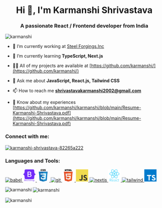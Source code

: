 <h1 align="center">Hi 👋, I'm Karmanshi Shrivastava</h1>
<h3 align="center">A passionate React / Frontend developer from India</h3>

<p align="left"> <img src="https://komarev.com/ghpvc/?username=karmanshi&label=Profile%20views&color=0e75b6&style=flat" alt="karmanshi" /> </p>

- 🔭 I’m currently working at [Steel Forgings.Inc](http://steelforgings.com)

- 🌱 I’m currently learning **TypeScript, Next.js**

- 👨‍💻 All of my projects are available at [https://github.com/karmanshi/](https://github.com/karmanshi/)

- 💬 Ask me about **JavaScript, React.js, Tailwind CSS**

- 📫 How to reach me **shrivastavakarmanshi2002@gmail.com**

- 📄 Know about my experiences [https://github.com/karmanshi/karmanshi/blob/main/Resume-Karmanshi-Shrivastava.pdf](https://github.com/karmanshi/karmanshi/blob/main/Resume-Karmanshi-Shrivastava.pdf)

<h3 align="left">Connect with me:</h3>
<p align="left">
<a href="https://linkedin.com/in/karmanshi-shrivastava-82265a222" target="blank"><img align="center" src="https://raw.githubusercontent.com/rahuldkjain/github-profile-readme-generator/master/src/images/icons/Social/linked-in-alt.svg" alt="karmanshi-shrivastava-82265a222" height="30" width="40" /></a>
</p>

<h3 align="left">Languages and Tools:</h3>
<p align="left"> <a href="https://babeljs.io/" target="_blank" rel="noreferrer"> <img src="https://www.vectorlogo.zone/logos/babeljs/babeljs-icon.svg" alt="babel" width="40" height="40"/> </a> <a href="https://getbootstrap.com" target="_blank" rel="noreferrer"> <img src="https://raw.githubusercontent.com/devicons/devicon/master/icons/bootstrap/bootstrap-plain-wordmark.svg" alt="bootstrap" width="40" height="40"/> </a> <a href="https://www.w3schools.com/css/" target="_blank" rel="noreferrer"> <img src="https://raw.githubusercontent.com/devicons/devicon/master/icons/css3/css3-original-wordmark.svg" alt="css3" width="40" height="40"/> </a> <a href="https://git-scm.com/" target="_blank" rel="noreferrer"> <img src="https://www.vectorlogo.zone/logos/git-scm/git-scm-icon.svg" alt="git" width="40" height="40"/> </a> <a href="https://www.w3.org/html/" target="_blank" rel="noreferrer"> <img src="https://raw.githubusercontent.com/devicons/devicon/master/icons/html5/html5-original-wordmark.svg" alt="html5" width="40" height="40"/> </a> <a href="https://developer.mozilla.org/en-US/docs/Web/JavaScript" target="_blank" rel="noreferrer"> <img src="https://raw.githubusercontent.com/devicons/devicon/master/icons/javascript/javascript-original.svg" alt="javascript" width="40" height="40"/> </a> <a href="https://nextjs.org/" target="_blank" rel="noreferrer"> <img src="https://cdn.worldvectorlogo.com/logos/nextjs-2.svg" alt="nextjs" width="40" height="40"/> </a> <a href="https://reactjs.org/" target="_blank" rel="noreferrer"> <img src="https://raw.githubusercontent.com/devicons/devicon/master/icons/react/react-original-wordmark.svg" alt="react" width="40" height="40"/> </a> <a href="https://tailwindcss.com/" target="_blank" rel="noreferrer"> <img src="https://www.vectorlogo.zone/logos/tailwindcss/tailwindcss-icon.svg" alt="tailwind" width="40" height="40"/> </a> <a href="https://www.typescriptlang.org/" target="_blank" rel="noreferrer"> <img src="https://raw.githubusercontent.com/devicons/devicon/master/icons/typescript/typescript-original.svg" alt="typescript" width="40" height="40"/> </a> </p>

<p><img align="left" src="https://github-readme-stats.vercel.app/api/top-langs?username=karmanshi&show_icons=true&locale=en&layout=compact" alt="karmanshi" /></p>

<p>&nbsp;<img align="center" src="https://github-readme-stats.vercel.app/api?username=karmanshi&show_icons=true&locale=en" alt="karmanshi" /></p>

<p><img align="center" src="https://github-readme-streak-stats.herokuapp.com/?user=karmanshi&" alt="karmanshi" /></p>
